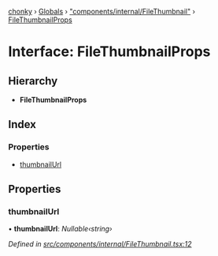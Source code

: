 [chonky](../README.md) › [Globals](../globals.md) › ["components/internal/FileThumbnail"](../modules/_components_internal_filethumbnail_.md) › [FileThumbnailProps](_components_internal_filethumbnail_.filethumbnailprops.md)

# Interface: FileThumbnailProps

## Hierarchy

* **FileThumbnailProps**

## Index

### Properties

* [thumbnailUrl](_components_internal_filethumbnail_.filethumbnailprops.md#thumbnailurl)

## Properties

###  thumbnailUrl

• **thumbnailUrl**: *Nullable‹string›*

*Defined in [src/components/internal/FileThumbnail.tsx:12](https://github.com/TimboKZ/Chonky/blob/5b9fbdf/src/components/internal/FileThumbnail.tsx#L12)*
